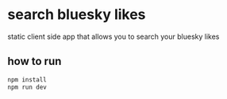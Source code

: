 # search bluesky likes

static client side app that allows you to search your bluesky likes

## how to run

```bash
npm install
npm run dev
```


